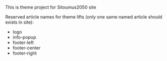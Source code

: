 This is theme project for Sitoumus2050 site

Reserved article names for theme lifts (only one same named article should exists in site):
- logo
- info-popup
- footer-left
- footer-center
- footer-right